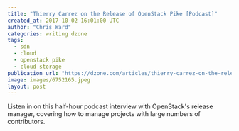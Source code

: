 ```yaml
---
title: "Thierry Carrez on the Release of OpenStack Pike [Podcast]"
created_at: 2017-10-02 16:01:00 UTC
author: "Chris Ward"
categories: writing dzone
tags:
  - sdn
  - cloud
  - openstack pike
  - cloud storage
publication_url: "https://dzone.com/articles/thierry-carrez-on-the-release-of-openstack-pike"
image: images/6752165.jpeg
layout: post
---
```

Listen in on this half-hour podcast interview with OpenStack's release manager, covering how to manage projects with large numbers of contributors.

